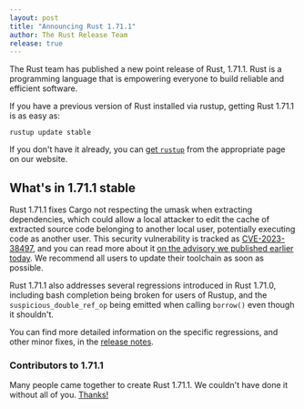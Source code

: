```yaml
---
layout: post
title: "Announcing Rust 1.71.1"
author: The Rust Release Team
release: true
---
```


The Rust team has published a new point release of Rust, 1.71.1. Rust is a
programming language that is empowering everyone to build reliable and
efficient software.

If you have a previous version of Rust installed via rustup, getting Rust
1.71.1 is as easy as:

```
rustup update stable
```

If you don't have it already, you can [get `rustup`][rustup] from the
appropriate page on our website.

[rustup]: https://www.rust-lang.org/install.html

## What's in 1.71.1 stable

Rust 1.71.1 fixes Cargo not respecting the umask when extracting dependencies,
which could allow a local attacker to edit the cache of extracted source code
belonging to another local user, potentially executing code as another user.
This security vulnerability is tracked as [CVE-2023-38497], and you can read
more about it [on the advisory we published earlier today][advisory]. We
recommend all users to update their toolchain as soon as possible.

Rust 1.71.1 also addresses several regressions introduced in Rust 1.71.0,
including bash completion being broken for users of Rustup, and the
`suspicious_double_ref_op` being emitted when calling `borrow()` even though it
shouldn't.

You can find more detailed information on the specific regressions, and other
minor fixes, in the [release notes].

[CVE-2023-38497]: https://www.cve.org/CVERecord?id=CVE-2023-38497
[advisory]: https://blog.rust-lang.org/2023/08/03/cve-2023-38497.html
[release notes]: https://github.com/rust-lang/rust/blob/stable/RELEASES.md#version-1711-2023-08-03

### Contributors to 1.71.1

Many people came together to create Rust 1.71.1. We couldn't have done it
without all of you. [Thanks!](https://thanks.rust-lang.org/rust/1.71.1/)
